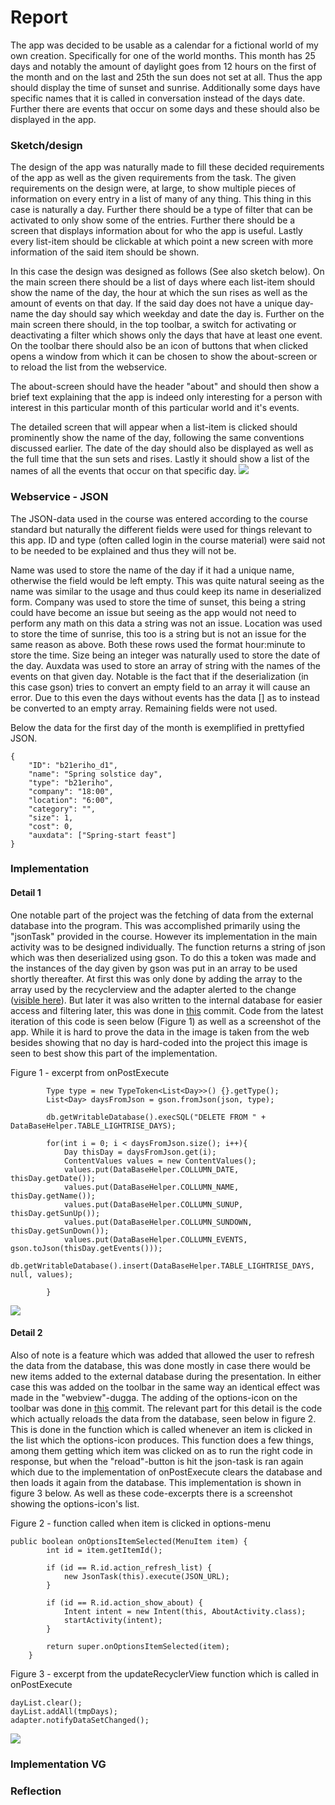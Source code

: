# Report
The app was decided to be usable as a calendar for a fictional world of my own creation. Specifically for one of the world months.
This month has 25 days and notably the amount of daylight goes from 12 hours on the first of the month and on the last and 25th the sun does
not set at all. Thus the app should display the time of sunset and sunrise. Additionally some days have specific names that it is called in
conversation instead of the days date. Further there are events that occur on some days and these should also be displayed in the app.
### Sketch/design
The design of the app was naturally made to fill these decided requirements of the app as well as the given requirements from the task.
The given requirements on the design were, at large, to show multiple pieces of information on every entry in a list of many of any thing.
This thing in this case is naturally a day. Further there should be a type of filter that can be activated to only show some of the entries.
Further there should be a screen that displays information about for who the app is useful. Lastly every list-item should be clickable at which
point a new screen with more information of the said item should be shown.

In this case the design was designed as follows (See also sketch below). On the main screen there should be a list of days where each list-item
should show the name of the day, the hour at which the sun rises as well as the amount of events on that day. If the said day does not have a
unique day-name the day should say which weekday and date the day is. Further on the main screen there should, in the top toolbar, a switch
for activating or deactivating a filter which shows only the days that have at least one event. On the toolbar there should also be an icon
of buttons that when clicked opens a window from which it can be chosen to show the about-screen or to reload the list from the webservice.

The about-screen should have the header "about" and should then show a brief text explaining that the app is indeed only interesting for
a person with interest in this particular month of this particular world and it's events.

The detailed screen that will appear when a list-item is clicked should prominently show the name of the day, following the same conventions
discussed earlier. The date of the day should also be displayed as well as the full time that the sun sets and rises. Lastly it should show a
list of the names of all the events that occur on that specific day.
![](MobProg%20sketch.png)
### Webservice - JSON
The JSON-data used in the course was entered according to the course standard but naturally the different fields were used for things relevant
to this app. ID and type (often called login in the course material) were said not to be needed to be explained and thus they will not be.

Name was used to store the name of the day if it had a unique name, otherwise the field would be left empty. This was quite natural seeing as
the name was similar to the usage and thus could keep its name in deserialized form.
Company was used to store the time of sunset, this being a string could have become an issue but seeing as the app would not need to perform any
math on this data a string was not an issue. Location was used to store the time of sunrise, this too is a string but is not an issue for the
same reason as above. Both these rows used the format hour:minute to store the time. Size being an integer was naturally used to store the date
of the day. Auxdata was used to store an array of string with the names of the events on that given day. Notable is the fact that if the
deserialization (in this case gson) tries to convert an empty field to an array it will cause an error. Due to this even the days without
events has the data [] as to instead be converted to an empty array. Remaining fields were not used.

Below the data for the first day of the month is exemplified in prettyfied JSON.
```
{
	"ID": "b21eriho_d1",
	"name": "Spring solstice day",
	"type": "b21eriho",
	"company": "18:00",
	"location": "6:00",
	"category": "",
	"size": 1,
	"cost": 0,
	"auxdata": ["Spring-start feast"]
}
```
### Implementation
#### Detail 1
One notable part of the project was the fetching of data from the external database into the program. This was accomplished primarily using the "jsonTask" provided in the
course. However its implementation in the main activity was to be designed individually. The function returns a string of json which was then deserialized using gson.
To do this a token was made and the instances of the day given by gson was put in an array to be used shortly thereafter. At first this was only done by adding the array
to the array used by the recyclerview and the adapter alerted to the change 
([visible here](https://github.com/b21eriho/mobileapp-programming-project/commit/fb6d575e27b70c7f5daed131125894e9208465af)). But later it was also written to the internal
database for easier access and filtering later, this was done in
[this](https://github.com/b21eriho/mobileapp-programming-project/commit/d67cba02101cf68b382cf63a5fac3411457a4a43) commit. Code from the latest iteration of this code is
seen below (Figure 1) as well as a screenshot of the app. While it is hard to prove the data in the image is taken from the web besides showing that no day is 
hard-coded into the project this image is seen to best show this part of the implementation.

Figure 1 - excerpt from onPostExecute
```
        Type type = new TypeToken<List<Day>>() {}.getType();
        List<Day> daysFromJson = gson.fromJson(json, type);

        db.getWritableDatabase().execSQL("DELETE FROM " + DataBaseHelper.TABLE_LIGHTRISE_DAYS);

        for(int i = 0; i < daysFromJson.size(); i++){
            Day thisDay = daysFromJson.get(i);
            ContentValues values = new ContentValues();
            values.put(DataBaseHelper.COLLUMN_DATE, thisDay.getDate());
            values.put(DataBaseHelper.COLLUMN_NAME, thisDay.getName());
            values.put(DataBaseHelper.COLLUMN_SUNUP, thisDay.getSunUp());
            values.put(DataBaseHelper.COLLUMN_SUNDOWN, thisDay.getSunDown());
            values.put(DataBaseHelper.COLLUMN_EVENTS, gson.toJson(thisDay.getEvents()));
            db.getWritableDatabase().insert(DataBaseHelper.TABLE_LIGHTRISE_DAYS, null, values);

        }
```
![](Unfiltered.png)
#### Detail 2
Also of note is a feature which was added that allowed the user to refresh the data from the database, this was done mostly in case there would be new items added to the
external database during the presentation. In either case this was added on the toolbar in the same way an identical effect was made in the "webview"-dugga. The adding of
the options-icon on the toolbar was done in [this](https://github.com/b21eriho/mobileapp-programming-project/commit/f0b6fee7c6763ca48b03c2f4cf26b174d41227c5) commit. The
relevant part for this detail is the code which actually reloads the data from the database, seen below in figure 2. This is done in the function which is called whenever
an item is clicked in the list which the options-icon produces. This function does a few things, among them getting which item was clicked on as to run the right code in
response, but when the "reload"-button is hit the json-task is ran again which due to the implementation of onPostExecute clears the database and then loads it again from
the database. This implementation is shown in figure 3 below. As well as these code-excerpts there is a screenshot showing the options-icon's list.

Figure 2 - function called when item is clicked in options-menu
```
public boolean onOptionsItemSelected(MenuItem item) {
        int id = item.getItemId();

        if (id == R.id.action_refresh_list) {
            new JsonTask(this).execute(JSON_URL);
        }

        if (id == R.id.action_show_about) {
            Intent intent = new Intent(this, AboutActivity.class);
            startActivity(intent);
        }

        return super.onOptionsItemSelected(item);
    }
```
Figure 3 - excerpt from the updateRecyclerView function which is called in onPostExecute
```
dayList.clear();
dayList.addAll(tmpDays);
adapter.notifyDataSetChanged();
```
![](OptionsOpen.png)
### Implementation VG

### Reflection